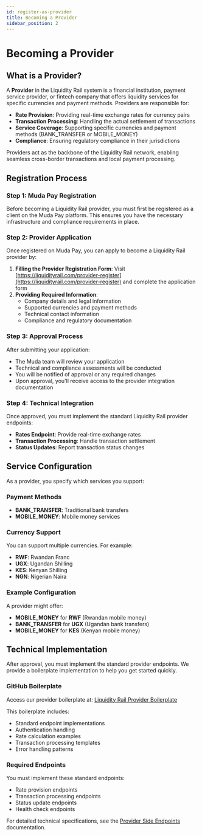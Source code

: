 ```yaml
---
id: register-as-provider
title: Becoming a Provider
sidebar_position: 2
---
```


# Becoming a Provider

## What is a Provider?

A **Provider** in the Liquidity Rail system is a financial institution, payment service provider, or fintech company that offers liquidity services for specific currencies and payment methods. Providers are responsible for:

- **Rate Provision**: Providing real-time exchange rates for currency pairs
- **Transaction Processing**: Handling the actual settlement of transactions
- **Service Coverage**: Supporting specific currencies and payment methods (BANK_TRANSFER or MOBILE_MONEY)
- **Compliance**: Ensuring regulatory compliance in their jurisdictions

Providers act as the backbone of the Liquidity Rail network, enabling seamless cross-border transactions and local payment processing.

## Registration Process

### Step 1: Muda Pay Registration
Before becoming a Liquidity Rail provider, you must first be registered as a client on the Muda Pay platform. This ensures you have the necessary infrastructure and compliance requirements in place.

### Step 2: Provider Application
Once registered on Muda Pay, you can apply to become a Liquidity Rail provider by:

1. **Filling the Provider Registration Form**: Visit [https://liquidityrail.com/provider-register](https://liquidityrail.com/provider-register) and complete the application form
2. **Providing Required Information**:
   - Company details and legal information
   - Supported currencies and payment methods
   - Technical contact information
   - Compliance and regulatory documentation

### Step 3: Approval Process
After submitting your application:
- The Muda team will review your application
- Technical and compliance assessments will be conducted
- You will be notified of approval or any required changes
- Upon approval, you'll receive access to the provider integration documentation

### Step 4: Technical Integration
Once approved, you must implement the standard Liquidity Rail provider endpoints:

- **Rates Endpoint**: Provide real-time exchange rates
- **Transaction Processing**: Handle transaction settlement
- **Status Updates**: Report transaction status changes

## Service Configuration

As a provider, you specify which services you support:

### Payment Methods
- **BANK_TRANSFER**: Traditional bank transfers
- **MOBILE_MONEY**: Mobile money services

### Currency Support
You can support multiple currencies. For example:
- **RWF**: Rwandan Franc
- **UGX**: Ugandan Shilling
- **KES**: Kenyan Shilling
- **NGN**: Nigerian Naira

### Example Configuration
A provider might offer:
- **MOBILE_MONEY** for **RWF** (Rwandan mobile money)
- **BANK_TRANSFER** for **UGX** (Ugandan bank transfers)
- **MOBILE_MONEY** for **KES** (Kenyan mobile money)

## Technical Implementation

After approval, you must implement the standard provider endpoints. We provide a boilerplate implementation to help you get started quickly.

### GitHub Boilerplate
Access our provider boilerplate at: [Liquidity Rail Provider Boilerplate](https://github.com/muda-payments/liquidity-rail-provider-boilerplate)

This boilerplate includes:
- Standard endpoint implementations
- Authentication handling
- Rate calculation examples
- Transaction processing templates
- Error handling patterns

### Required Endpoints
You must implement these standard endpoints:
- Rate provision endpoints
- Transaction processing endpoints
- Status update endpoints
- Health check endpoints

For detailed technical specifications, see the [Provider Side Endpoints](./provider-side) documentation.

